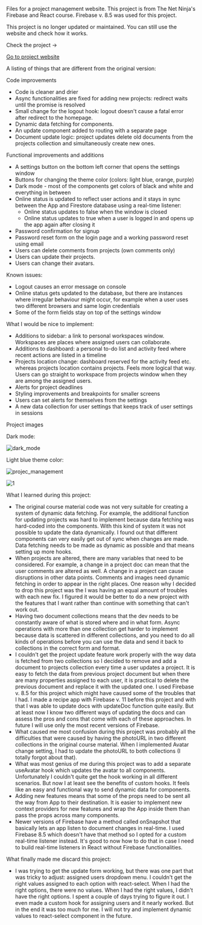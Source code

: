 Files for a project management website. This project is from The Net Ninja's Firebase and React course. Firebase v. 8.5 was used for this project.

This project is no longer updated or maintained. You can still use the website and check how it works.

Check the project ->

<a href="https://javascript-d1a2d.web.app/">Go to project website</a>

A listing of things that are different from the original version:

Code improvements

* Code is cleaner and drier
* Async functionalities are fixed for adding new projects: redirect waits until the promise is resolved
* Small change for the logout hook: logout doesn't cause a fatal error after redirect to the homepage.
* Dynamic data fetching for components.
* An update component added to routing with a separate page
* Document update logic: project updates delete old documents from the projects collection and simultaneously create new ones.

Functional improvements and additions

* A settings button on the bottom left corner that opens the settings window
* Buttons for changing the theme color (colors: light blue, orange, purple)
* Dark mode - most of the components get colors of black and white and everything in between
* Online status is updated to reflect user actions and it stays in sync between the App and Firestore database using a real-time listener:
   - Online status updates to false when the window is closed
   - Online status updates to true when a user is logged in and opens up the app again after closing it
* Password confirmation for signup
* Password reset form on the login page and a working password reset using email
* Users can delete comments from projects (own comments only)
* Users can update their projects.
* Users can change their avatars.

Known issues:

* Logout causes an error message on console
* Online status gets updated to the database, but there are instances where irregular behaviour might occur, for example when a user uses two different browsers and same login credentials
* Some of the form fields stay on top of the settings window


What I would be nice to implement:

* Additions to sidebar: a link to personal workspaces window. Workspaces are places where assigned users can collaborate.
* Additions to dashboard: a personal to-do list and activity feed where recent actions are listed in a timeline
* Projects location change: dashboard reserved for the activity feed etc. whereas projects location contains projects. Feels more logical that way. Users can go straight to workspace from projects window when they are among the assigned users.
* Alerts for project deadlines
* Styling improvements and breakpoints for smaller screens
* Users can set alerts for themselves from the settings
* A new data collection for user settings that keeps track of user settings in sessions

Project images

Dark mode:

![dark_mode](https://github.com/user-attachments/assets/0c629e70-a4bd-42ee-a0d2-97fcf03e12cd)

Light blue theme color:

![projec_management](https://github.com/user-attachments/assets/534301c3-e932-4ce1-8dc4-e99d925f24eb)

  
![1](https://github.com/user-attachments/assets/b47b4269-f304-4868-85cf-e8610d36be9f)



What I learned during this project:

* The original course material code was not very suitable for creating a system of dynamic data fetching. For example, the additional function for updating projects was hard to implement because data fetching was hard-coded into the components. With this kind of system it was not possible to update the data dynamically. I found out that different components can very easily get out of sync when changes are made. Data fetching needs to be made as dynamic as possible and that means setting up more hooks.
*  When projects are altered, there are many variables that need to be considered. For example, a change in a project doc can mean that the user comments are altered as well. A change in a project can cause disruptions in other data points. Comments and images need dynamic fetching in order to appear in the right places. One reason why I decided to drop this project was the I was having an equal amount of troubles with each new fix. I figured it would be better to do a new project with the features that I want rather than continue with something that can't work out.
* Having two document collections means that the dev needs to be constantly aware of what is stored where and in what form. Async operations with more than one collection get harder to implement because data is scattered in different collections, and you need to do all kinds of operations before you can use the data and send it back to collections in the correct form and format.
* I couldn't get the project update feature work properly with the way data is fetched from two collections so I decided to remove and add a document to projects collection every time a user updates a project. It is easy to fetch the data from previous project document but when there are many properties assigned to each user, it is practical to delete the previous document and replace it with the updated one. I used Firebase v. 8.5 for this project which might have caused some of the troubles that I had. I made a recipe app with Firebase v. 11 before this project and with that I was able to update docs with updateDoc function quite easily. But at least now I know two different ways of updating the docs and can assess the pros and cons that come with each of these approaches. In future I will use only the most recent versions of Firebase.
* What caused me most confusion during this project was probably all the difficulties that were caused by having the photoURL in two different collections in the original course material. When I implemented Avatar change setting, I had to update the photoURL to both collections (I totally forgot about that).
* What was most genius of me during this project was to add a separate useAvatar hook which updates the avatar to all components. Unfortunately I couldn't quite get the hook working in all different scenarios. But now I at least see the benefits of custom hooks. It feels like an easy and functional way to send dynamic data for components.
* Adding new features means that some of the props need to be sent all the way from App to their destination. It is easier to implement new context providers for new features and wrap the App inside them than pass the props across many components.
* Newer versions of Firebase have a method called onSnapshot that basically lets an app listen to document changes in real-time. I used Firebase 8.5 which doesn't have that method so I opted for a custom real-time listener instead. It's good to now how to do that in case I need to build real-time listeners in React without Firebase functionalities.

What finally made me discard this project:

* I was trying to get the update form working, but there was one part that was tricky to adjust: assigned users dropdown menu. I couldn't get the right values assigned to each option with react-select. When I had the right options, there were no values. When I had the right values, I didn't have the right options. I spent a couple of days trying to figure it out. I even made a custom hook for assigning users and it nearly worked. But in the end it was too much for me. I will not try and implement dynamic values to react-select component in the future.
